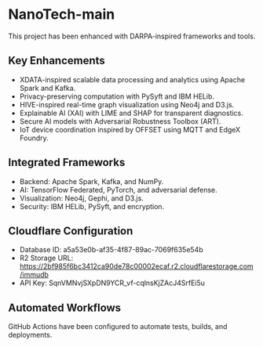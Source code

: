 # NanoTech-main

This project has been enhanced with DARPA-inspired frameworks and tools.

## Key Enhancements
- XDATA-inspired scalable data processing and analytics using Apache Spark and Kafka.
- Privacy-preserving computation with PySyft and IBM HELib.
- HIVE-inspired real-time graph visualization using Neo4j and D3.js.
- Explainable AI (XAI) with LIME and SHAP for transparent diagnostics.
- Secure AI models with Adversarial Robustness Toolbox (ART).
- IoT device coordination inspired by OFFSET using MQTT and EdgeX Foundry.

## Integrated Frameworks
- Backend: Apache Spark, Kafka, and NumPy.
- AI: TensorFlow Federated, PyTorch, and adversarial defense.
- Visualization: Neo4j, Gephi, and D3.js.
- Security: IBM HELib, PySyft, and encryption.

## Cloudflare Configuration
- Database ID: a5a53e0b-af35-4f87-89ac-7069f635e54b
- R2 Storage URL: https://2bf985f6bc3412ca90de78c00002ecaf.r2.cloudflarestorage.com/immudb
- API Key: SqnVMNvjSXpDN9YCR_vf-cqlnsKjZAcJ4SrfEi5u

## Automated Workflows
GitHub Actions have been configured to automate tests, builds, and deployments.

